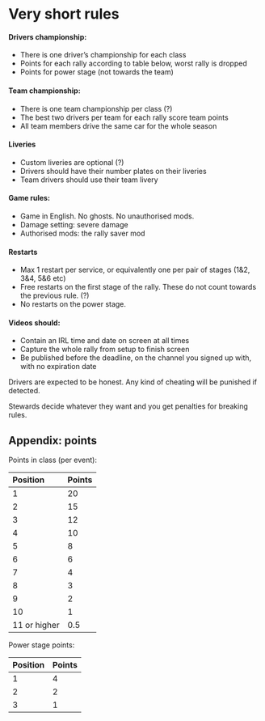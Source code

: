 # Very short rules

#### Drivers championship:
- There is one driver’s championship for each class
- Points for each rally according to table below, worst rally is dropped 
- Points for power stage (not towards the team)

#### Team championship:
- There is one team championship per class (?)
- The best two drivers per team for each rally score team points
- All team members drive the same car for the whole season

#### Liveries
- Custom liveries are optional (?)
- Drivers should have their number plates on their liveries 
- Team drivers should use their team livery 

#### Game rules:
- Game in English. No ghosts. No unauthorised mods.
- Damage setting: severe damage
- Authorised mods: the rally saver mod 

#### Restarts
- Max 1 restart per service, or equivalently one per pair of stages (1&2, 3&4, 5&6 etc)
- Free restarts on the first stage of the rally. These do not count towards the previous rule. (?)
- No restarts on the power stage.

#### Videos should:
- Contain an IRL time and date on screen at all times
- Capture the whole rally from setup to finish screen
- Be published before the deadline, on the channel you signed up with, with no expiration date

Drivers are expected to be honest. Any kind of cheating will be punished if detected.

Stewards decide whatever they want and you get penalties for breaking rules. 

## Appendix: points
Points in class (per event):

|Position|Points|
|:----|:----|
|1|20|
|2|15|
|3|12|
|4|10|
|5|8|
|6|6|
|7|4|
|8|3|
|9|2|
|10|1|
|11 or higher|0.5|




Power stage points:

|Position|Points|
|:----|:----|
|1|4|
|2|2|
|3|1|








